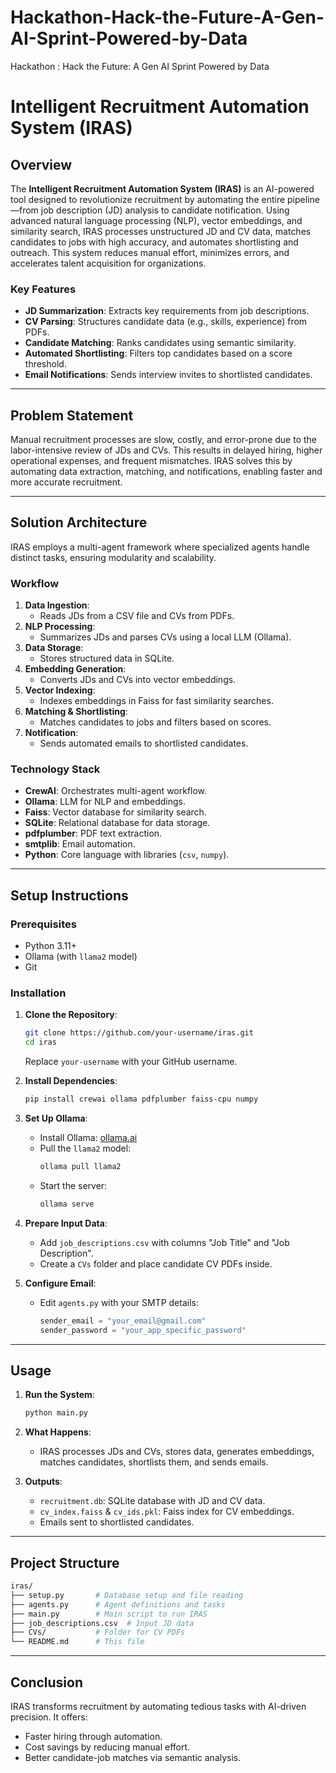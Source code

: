 # Hackathon-Hack-the-Future-A-Gen-AI-Sprint-Powered-by-Data
Hackathon : Hack the Future: A Gen AI Sprint Powered by Data

# Intelligent Recruitment Automation System (IRAS)

## Overview

The **Intelligent Recruitment Automation System (IRAS)** is an AI-powered tool designed to revolutionize recruitment by automating the entire pipeline—from job description (JD) analysis to candidate notification. Using advanced natural language processing (NLP), vector embeddings, and similarity search, IRAS processes unstructured JD and CV data, matches candidates to jobs with high accuracy, and automates shortlisting and outreach. This system reduces manual effort, minimizes errors, and accelerates talent acquisition for organizations.

### Key Features
- **JD Summarization**: Extracts key requirements from job descriptions.
- **CV Parsing**: Structures candidate data (e.g., skills, experience) from PDFs.
- **Candidate Matching**: Ranks candidates using semantic similarity.
- **Automated Shortlisting**: Filters top candidates based on a score threshold.
- **Email Notifications**: Sends interview invites to shortlisted candidates.

---

## Problem Statement

Manual recruitment processes are slow, costly, and error-prone due to the labor-intensive review of JDs and CVs. This results in delayed hiring, higher operational expenses, and frequent mismatches. IRAS solves this by automating data extraction, matching, and notifications, enabling faster and more accurate recruitment.

---

## Solution Architecture

IRAS employs a multi-agent framework where specialized agents handle distinct tasks, ensuring modularity and scalability.

### Workflow
1. **Data Ingestion**:  
   - Reads JDs from a CSV file and CVs from PDFs.
2. **NLP Processing**:  
   - Summarizes JDs and parses CVs using a local LLM (Ollama).
3. **Data Storage**:  
   - Stores structured data in SQLite.
4. **Embedding Generation**:  
   - Converts JDs and CVs into vector embeddings.
5. **Vector Indexing**:  
   - Indexes embeddings in Faiss for fast similarity searches.
6. **Matching & Shortlisting**:  
   - Matches candidates to jobs and filters based on scores.
7. **Notification**:  
   - Sends automated emails to shortlisted candidates.

### Technology Stack
- **CrewAI**: Orchestrates multi-agent workflow.
- **Ollama**: LLM for NLP and embeddings.
- **Faiss**: Vector database for similarity search.
- **SQLite**: Relational database for data storage.
- **pdfplumber**: PDF text extraction.
- **smtplib**: Email automation.
- **Python**: Core language with libraries (`csv`, `numpy`).

---

## Setup Instructions

### Prerequisites
- Python 3.11+
- Ollama (with `llama2` model)
- Git

### Installation
1. **Clone the Repository**:  
   ```bash
   git clone https://github.com/your-username/iras.git
   cd iras


   ```
   Replace `your-username` with your GitHub username.

2. **Install Dependencies**:  
   ```bash
   pip install crewai ollama pdfplumber faiss-cpu numpy
   ```

3. **Set Up Ollama**:  
   - Install Ollama: [ollama.ai](https://ollama.ai/)
   - Pull the `llama2` model:  
     ```bash
     ollama pull llama2
     ```
   - Start the server:  
     ```bash
     ollama serve
     ```

4. **Prepare Input Data**:  
   - Add `job_descriptions.csv` with columns "Job Title" and "Job Description".
   - Create a `CVs` folder and place candidate CV PDFs inside.

5. **Configure Email**:  
   - Edit `agents.py` with your SMTP details:  
     ```python
     sender_email = "your_email@gmail.com"
     sender_password = "your_app_specific_password"
     ```

---

## Usage

1. **Run the System**:  
   ```bash
   python main.py
   ```

2. **What Happens**:  
   - IRAS processes JDs and CVs, stores data, generates embeddings, matches candidates, shortlists them, and sends emails.

3. **Outputs**:  
   - `recruitment.db`: SQLite database with JD and CV data.
   - `cv_index.faiss` & `cv_ids.pkl`: Faiss index for CV embeddings.
   - Emails sent to shortlisted candidates.

---

## Project Structure

```bash
iras/
├── setup.py       # Database setup and file reading
├── agents.py      # Agent definitions and tasks
├── main.py        # Main script to run IRAS
├── job_descriptions.csv  # Input JD data
├── CVs/           # Folder for CV PDFs
└── README.md      # This file
```

---

## Conclusion

IRAS transforms recruitment by automating tedious tasks with AI-driven precision. It offers:
- Faster hiring through automation.
- Cost savings by reducing manual effort.
- Better candidate-job matches via semantic analysis.

